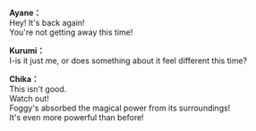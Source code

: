 # 

  
**Ayane：**  
Hey! It's back again!  
You're not getting away this time!  
  
**Kurumi：**  
I-is it just me, or does something about it feel different this time?  
  
**Chika：**  
This isn't good.  
Watch out!  
Foggy's absorbed the magical power from its surroundings!  
It's even more powerful than before!  
